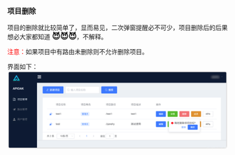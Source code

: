 ### 项目删除

项目的删除就比较简单了，显而易见，二次弹窗提醒必不可少，项目删除后的后果想必大家都知道  <font size=4>**😈😈😈**</font>，不解释。

<font color="red">注意：</font>如果项目中有路由未删除则不允许删除项目。

界面如下：
![project-delete](../../APIOAK-images/projectDelete.png)


